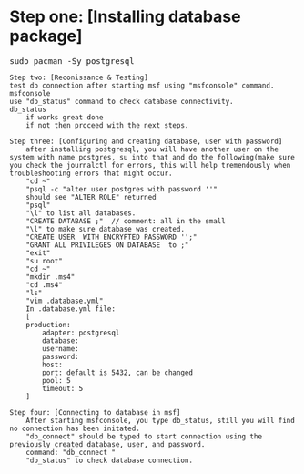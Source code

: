 # Step one: [Installing database package]
<pre>sudo pacman -Sy postgresql<code>

Step two: [Reconissance & Testing]
test db connection after starting msf using "msfconsole" command.
msfconsole
use "db_status" command to check database connectivity.
db_status
	if works great done
	if not then proceed with the next steps.

Step three: [Configuring and creating database, user with password]
	after installing postgresql, you will have another user on the system with name postgres, su into that and do the following(make sure you check the journalctl for errors, this will help tremendously when troubleshooting errors that might occur.
	"cd ~"
	"psql -c "alter user postgres with password '<passwordhere>'"
	should see "ALTER ROLE" returned
	"psql"
	"\l" to list all databases.
	"CREATE DATABASE <databasename>;"  // comment: all in the small
	"\l" to make sure database was created.
	"CREATE USER <user> WITH ENCRYPTED PASSWORD '<password>';"
	"GRANT ALL PRIVILEGES ON DATABASE <databasename> to <user>;"
	"exit"
	"su root"
	"cd ~"
	"mkdir .ms4"
	"cd .ms4"
	"ls"
	"vim .database.yml"
	In .database.yml file:
	[
	production:
		adapter: postgresql
		database: <database>
		username: <username>
		password: <password>
		host: <currenthostname>
		port: default is 5432, can be changed
		pool: 5
		timeout: 5
	]

Step four: [Connecting to database in msf]
	After starting msfconsole, you type db_status, still you will find no connection has been initated.
	"db_connect" should be typed to start connection using the previously created database, user, and password.
	command: "db_connect <username@database>"
	"db_status" to check database connection.


